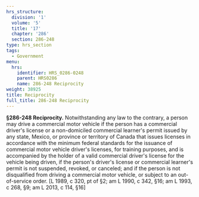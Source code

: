 ```yaml
---
hrs_structure:
  division: '1'
  volume: '5'
  title: '17'
  chapter: '286'
  section: 286-248
type: hrs_section
tags:
  - Government
menu:
  hrs:
    identifier: HRS_0286-0248
    parent: HRS0286
    name: 286-248 Reciprocity
weight: 38925
title: Reciprocity
full_title: 286-248 Reciprocity
---
```

**§286-248 Reciprocity.** Notwithstanding any law to the contrary, a person may drive a commercial motor vehicle if the person has a commercial driver's license or a non-domiciled commercial learner's permit issued by any state, Mexico, or province or territory of Canada that issues licenses in accordance with the minimum federal standards for the issuance of commercial motor vehicle driver's licenses, for training purposes, and is accompanied by the holder of a valid commercial driver's license for the vehicle being driven, if the person's driver's license or commercial learner's permit is not suspended, revoked, or canceled; and if the person is not disqualified from driving a commercial motor vehicle, or subject to an out-of-service order. [L 1989, c 320, pt of §2; am L 1990, c 342, §16; am L 1993, c 268, §9; am L 2013, c 114, §16]